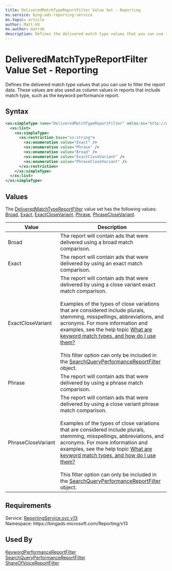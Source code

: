 ```yaml
---
title: DeliveredMatchTypeReportFilter Value Set - Reporting
ms.service: bing-ads-reporting-service
ms.topic: article
author: Matt-UX
ms.author: matrob
description: Defines the delivered match type values that you can use to filter the report data.
---
```

# DeliveredMatchTypeReportFilter Value Set - Reporting
Defines the delivered match type values that you can use to filter the report data. These values are also used as column values in reports that include match type, such as the keyword performance report.

## Syntax
```xml
<xs:simpleType name="DeliveredMatchTypeReportFilter" xmlns:xs="http://www.w3.org/2001/XMLSchema">
  <xs:list>
    <xs:simpleType>
      <xs:restriction base="xs:string">
        <xs:enumeration value="Exact" />
        <xs:enumeration value="Phrase" />
        <xs:enumeration value="Broad" />
        <xs:enumeration value="ExactCloseVariant" />
        <xs:enumeration value="PhraseCloseVariant" />
      </xs:restriction>
    </xs:simpleType>
  </xs:list>
</xs:simpleType>
```

## <a name="values"></a>Values

The [DeliveredMatchTypeReportFilter](deliveredmatchtypereportfilter.md) value set has the following values: [Broad](#broad), [Exact](#exact), [ExactCloseVariant](#exactclosevariant), [Phrase](#phrase), [PhraseCloseVariant](#phraseclosevariant).

|Value|Description|
|-----------|---------------|
|<a name="broad"></a>Broad|The report will contain ads that were delivered using a broad match comparison.|
|<a name="exact"></a>Exact|The report will contain ads that were delivered by using an exact match comparison.|
|<a name="exactclosevariant"></a>ExactCloseVariant|The report will contain ads that were delivered by using a close variant exact match comparison.<br/><br/>Examples of the types of close variations that are considered include plurals, stemming, misspellings, abbreviations, and acronyms. For more information and examples, see the help topic [What are keyword match types, and how do I use them?](https://help.ads.microsoft.com/#apex/3/en/50822/1)<br/><br/>This filter option can only be included in the [SearchQueryPerformanceReportFilter](searchqueryperformancereportfilter.md) object.|
|<a name="phrase"></a>Phrase|The report will contain ads that were delivered by using a phrase match comparison.|
|<a name="phraseclosevariant"></a>PhraseCloseVariant|The report will contain ads that were delivered by using a close variant phrase match comparison.<br/><br/>Examples of the types of close variations that are considered include plurals, stemming, misspellings, abbreviations, and acronyms. For more information and examples, see the help topic [What are keyword match types, and how do I use them?](https://help.ads.microsoft.com/#apex/3/en/50822/1)<br/><br/>This filter option can only be included in the [SearchQueryPerformanceReportFilter](searchqueryperformancereportfilter.md) object.|

## Requirements
Service: [ReportingService.svc v13](https://reporting.api.bingads.microsoft.com/Api/Advertiser/Reporting/v13/ReportingService.svc)  
Namespace: https\://bingads.microsoft.com/Reporting/v13  

## Used By
[KeywordPerformanceReportFilter](keywordperformancereportfilter.md)  
[SearchQueryPerformanceReportFilter](searchqueryperformancereportfilter.md)  
[ShareOfVoiceReportFilter](shareofvoicereportfilter.md)  
